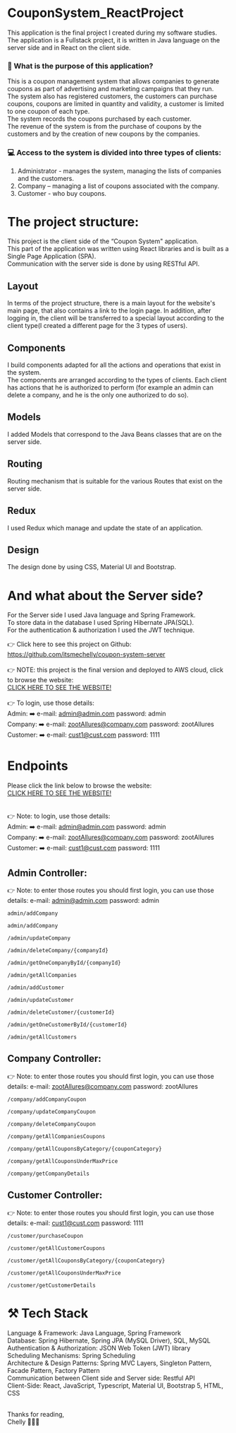 # CouponSystem_ReactProject

This application is the final project I created during my software studies.<br/>
The application is a Fullstack project, it is written in Java language on the server side and in React on the client side.

### 🤔 What is the purpose of this application?
This is a coupon management system that allows companies to generate coupons as part of advertising and marketing campaigns that they run.<br/>
The system also has registered customers, the customers can purchase coupons, coupons are limited in quantity and validity, a customer is limited to one coupon of each type.<br/>
The system records the coupons purchased by each customer.<br/>
The revenue of the system is from the purchase of coupons by the customers and by the creation of new coupons by the companies.

### 💻 Access to the system is divided into three types of clients:
1. Administrator - manages the system, managing the lists of companies and the customers.<br/>
2. Company – managing a list of coupons associated with the company.<br/>
3. Customer - who buy coupons.<br/>

# The project structure:
This project is the client side of the “Coupon System" application.<br/>
This part of the application was written using React libraries and is built as a Single Page Application (SPA).<br/>
Communication with the server side is done by using RESTful API.

## Layout
In terms of the project structure, there is a main layout for the website's main page, that also contains a link to the login page. In addition, after logging in, the client will be transferred to a special layout according to the client type(I created a different page for the 3 types of users).

## Components
I build components adapted for all the actions and operations that exist in the system.<br/>
The components are arranged according to the types of clients. Each client has actions that he is authorized to perform (for example an admin can delete a company, and he is the only one authorized to do so).

## Models
I added Models that correspond to the Java Beans classes that are on the server side.

## Routing
Routing mechanism that is suitable for the various Routes that exist on the server side.

## Redux
I used Redux which manage and update the state of an application.

## Design
The design done by using CSS, Material UI and Bootstrap.

# And what about the Server side?
For the Server side I used Java language and Spring Framework.<br/>
To store data in the database I used Spring Hibernate JPA(SQL).<br/>
For the authentication & authorization I used the JWT technique.<br/>

👉 Click here to see this project on Github:
https://github.com/itsmechelly/coupon-system-server<br/><br/>
👉 NOTE: this project is the final version and deployed to AWS cloud, click to browse the website:<br/>
[CLICK HERE TO SEE THE WEBSITE!](http://coupon-express.s3-website-us-east-1.amazonaws.com/layout)
<br/><br/>
👉 To login, use those details:<br/>
Admin: ➡️ e-mail: admin@admin.com password: admin<br/>
Company: ➡️ e-mail: zootAllures@company.com password: zootAllures<br/>
Customer: ➡️ e-mail: cust1@cust.com password: 1111<br/>


# Endpoints
Please click the link below to browse the website:<br/>
[CLICK HERE TO SEE THE WEBSITE!](http://coupon-express.s3-website-us-east-1.amazonaws.com/layout)
<br/><br/><br/>
👉 Note: to login, use those details:<br/>
Admin: ➡️ e-mail: admin@admin.com password: admin<br/>
Company: ➡️ e-mail: zootAllures@company.com password: zootAllures<br/>
Customer: ➡️ e-mail: cust1@cust.com password: 1111<br/>

## Admin Controller:
👉 Note: to enter those routes you should first login, you can use those details:
e-mail: admin@admin.com password: admin

```http
admin/addCompany 
```
```http
admin/addCompany 
```
```http
/admin/updateCompany 
```
```http
/admin/deleteCompany/{companyId} 
```
```http
/admin/getOneCompanyById/{companyId} 
```
```http
/admin/getAllCompanies 
```
```http
/admin/addCustomer 
```
```http
/admin/updateCustomer 
```
```http
/admin/deleteCustomer/{customerId} 
```
```http
/admin/getOneCustomerById/{customerId} 
```
```http
/admin/getAllCustomers 
```

## Company Controller:
👉 Note: to enter those routes you should first login, you can use those details:
e-mail: zootAllures@company.com password: zootAllures

```http
/company/addCompanyCoupon 
```
```http
/company/updateCompanyCoupon 
```
```http
/company/deleteCompanyCoupon 
```
```http
/company/getAllCompaniesCoupons 
```
```http
/company/getAllCouponsByCategory/{couponCategory} 
```
```http
/company/getAllCouponsUnderMaxPrice 
```
```http
/company/getCompanyDetails 
```

## Customer Controller:
👉 Note: to enter those routes you should first login, you can use those details:
e-mail: cust1@cust.com password: 1111


```http
/customer/purchaseCoupon 
```
```http
/customer/getAllCustomerCoupons 
```
```http
/customer/getAllCouponsByCategory/{couponCategory} 
```
```http
/customer/getAllCouponsUnderMaxPrice 
```
```http
/customer/getCustomerDetails 
```

# ⚒️ Tech Stack
Language & Framework: Java Language, Spring Framework
<br/>
Database: Spring Hibernate, Spring JPA (MySQL Driver), SQL, MySQL
<br/>
Authentication & Authorization: JSON Web Token (JWT) library
<br/>
Scheduling Mechanisms: Spring Scheduling
<br/>
Architecture & Design Patterns: Spring MVC Layers, Singleton Pattern, Facade Pattern, Factory Pattern
<br/>
Communication between Client side and Server side: Restful API
<br/>
Client-Side: React, JavaScript, Typescript, Material UI, Bootstrap 5, HTML, CSS
<br/>


<br/>
Thanks for reading,
<br/>
Chelly 👩🏻‍💻
